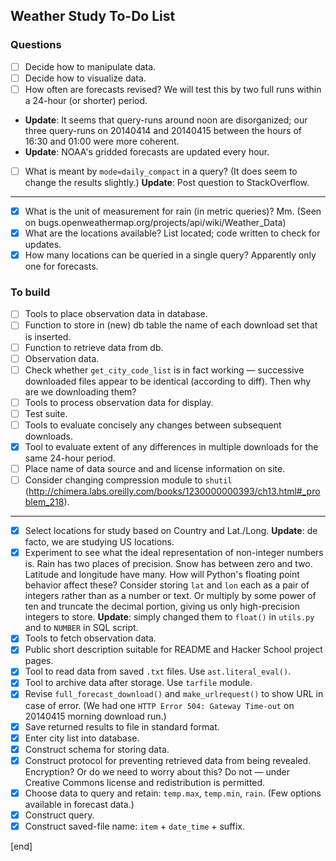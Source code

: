 ## Weather Study To-Do List

### Questions

- [ ] Decide how to manipulate data.
- [ ] Decide how to visualize data.
- [ ] How often are forecasts revised? We will test this by two full runs within a 24-hour (or shorter) period. 
 * **Update**: It seems that query-runs around noon are disorganized; our three query-runs on 20140414 and 20140415 between the hours of 16:30 and 01:00 were more coherent.
 * **Update**: NOAA's gridded forecasts are updated every hour.
- [ ] What is meant by `mode=daily_compact` in a query? (It does seem to change the results slightly.) **Update**: Post question to StackOverflow.

----

- [x] What is the unit of measurement for rain (in metric queries)? Mm. (Seen on bugs.openweathermap.org/projects/api/wiki/Weather_Data)
- [x] What are the locations available? List located; code written to check for updates.
- [x] How many locations can be queried in a single query? Apparently only one for forecasts.

### To build             

- [ ] Tools to place observation data in database.
- [ ] Function to store in (new) db table the name of each download set that is inserted.
- [ ] Function to retrieve data from db.
- [ ] Observation data.
- [ ] Check whether `get_city_code_list` is in fact working — successive downloaded files appear to be identical (according to diff). Then why are we downloading them?
- [ ] Tools to process observation data for display.
- [ ] Test suite.
- [ ] Tools to evaluate concisely any changes between subsequent downloads.
- [x] Tool to evaluate extent of any differences in multiple downloads for the same 24-hour period.
- [ ] Place name of data source and and license information on site.
- [ ] Consider changing compression module to `shutil` (http://chimera.labs.oreilly.com/books/1230000000393/ch13.html#_problem_218).
 
---

- [x] Select locations for study based on Country and Lat./Long. **Update**: de facto, we are studying US locations.
- [x] Experiment to see what the ideal representation of non-integer numbers is. Rain has two places of precision. Snow has between zero and two. Latitude and longitude have many. How will Python's floating point behavior affect these? Consider storing `lat` and `lon` each as a pair of integers rather than as a number or text. Or multiply by some power of ten and truncate the decimal portion, giving us only high-precision integers to store. **Update**: simply changed them to `float()` in `utils.py` and to `NUMBER` in SQL script.
- [x] Tools to fetch observation data.
- [x] Public short description suitable for README and Hacker School project pages.
- [x] Tool to read data from saved `.txt` files. Use `ast.literal_eval()`.
- [x] Tool to archive data after storage. Use `tarfile` module.
- [x] Revise `full_forecast_download()` and `make_urlrequest()` to show URL in case of error. (We had one `HTTP Error 504: Gateway Time-out` on 20140415 morning download run.)
- [x] Save returned results to file in standard format. 
- [x] Enter city list into database.
- [x] Construct schema for storing data.
- [x] Construct protocol for preventing retrieved data from being revealed. Encryption? Or do we need to worry about this? Do not — under Creative Commons license and redistribution is permitted.
- [x] Choose data to query and retain: `temp.max`, `temp.min`, `rain`. (Few options available in forecast data.)
- [x] Construct query.
- [x] Construct saved-file name: `item` + `date_time` + suffix.

[end]